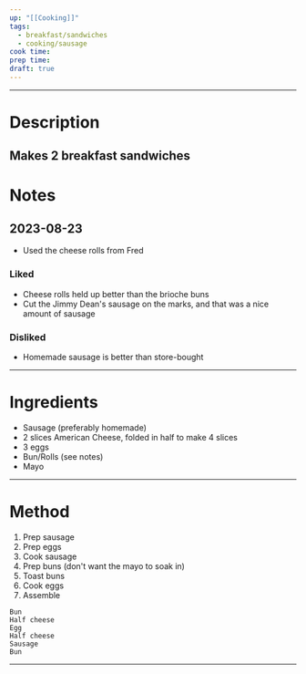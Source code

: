 ```yaml
---
up: "[[Cooking]]"
tags:
  - breakfast/sandwiches
  - cooking/sausage
cook time: 
prep time: 
draft: true
---
```

---
# Description
Makes 2 breakfast sandwiches
---
# Notes
## 2023-08-23
* Used the cheese rolls from Fred
### Liked
* Cheese rolls held up better than the brioche buns
* Cut the Jimmy Dean's sausage on the marks, and that was a nice amount of sausage
### Disliked
* Homemade sausage is better than store-bought
---
# Ingredients
* Sausage (preferably homemade)
* 2 slices American Cheese, folded in half to make 4 slices
* 3 eggs
* Bun/Rolls (see notes)
* Mayo
---
# Method
1. Prep sausage
2. Prep eggs
3. Cook sausage
4. Prep buns (don't want the mayo to soak in)
5. Toast buns
6. Cook eggs
7. Assemble
```
Bun
Half cheese
Egg
Half cheese
Sausage
Bun
```
---